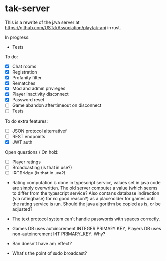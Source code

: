 # tak-server

This is a rewrite of the java server at https://github.com/USTakAssociation/playtak-api in rust.

In progress:

- Tests

To do:

- [x] Chat rooms
- [x] Registration
- [x] Profanity filter
- [x] Rematches
- [x] Mod and admin privileges
- [x] Player inactivity disconnect
- [x] Password reset
- [ ] Game abandon after timeout on disconnect
- [ ] Tests

To do extra features:

- [ ] JSON protocol alternativef
- [ ] REST endpoints
- [x] JWT auth

Open questions / On hold:

- [ ] Player ratings
- [ ] Broadcasting (is that in use?)
- [ ] IRCBridge (is that in use?)

- Rating computation is done in typescript service, values set in java code are simply overwritten. The old server computes a value (which seems to differ from the typescript service? Also contains database indirection (via ratingbase) for no good reason?) as a placeholder for games until the rating service is run. Should the java algorithm be copied as is, or be adjusted?

- The text protocol system can't handle passwords with spaces correctly.

- Games DB uses autoincrement INTEGER PRIMARY KEY, Players DB uses non-autoincrement INT PRIMARY_KEY. Why?

- Ban doesn't have any effect?
- What's the point of sudo broadcast?
